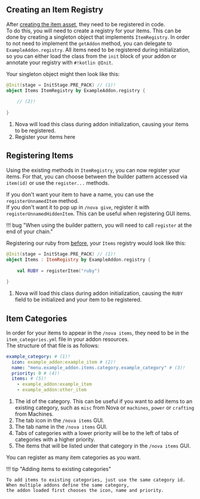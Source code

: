 ## Creating an Item Registry
After [creating the item asset](../asset-packs/creating-items.md), they need to be registered in code.  
To do this, you will need to create a registry for your items. This can be done by creating a singleton object that implements
`ItemRegistry`. In order to not need to implement the `getAddon` method, you can delegate to `ExampleAddon.registry`.
All items need to be registered during initialization, so you can either load the class from the `init` block of your
addon or annotate your registry with `#!kotlin @Init`.

Your singleton object might then look like this:  
```kotlin
@Init(stage = InitStage.PRE_PACK) // (1)! 
object Items ItemRegistry by ExampleAddon.registry {
    
    // (2)!
    
}
```

1. Nova will load this class during addon initialization, causing your items to be registered.
2. Register your items here

## Registering Items
Using the existing methods in `ItemRegistry`, you can now register your items.
For that, you can choose between the builder pattern accessed via `item(id)` or use the `register...` methods.

If you don't want your item to have a name, you can use the `registerUnnamedItem` method.  
If you don't want it to pop up in `/nova give`, register it with `registerUnnamedHiddenItem`. This can be useful when registering GUI items.

!!! bug "When using the builder pattern, you will need to call `register` at the end of your chain."

Registering our ruby from [before](../asset-packs/creating-items.md), your `Items` registry would look like this:  
```kotlin
@Init(stage = InitStage.PRE_PACK) // (1)!
object Items : ItemRegistry by ExampleAddon.registry {
    
    val RUBY = registerItem("ruby")
    
}
```

1. Nova will load this class during addon initialization, causing the `RUBY` field to be initialized and your item to be registered.

## Item Categories

In order for your items to appear in the `/nova items`, they need to be in the `item_categories.yml` file in your addon resources.  
The structure of that file is as follows:

```yaml
example_category: # (1)!
  icon: example_addon:example_item # (2)!
  name: "menu.example_addon.items.category.example_category" # (3)!
  priority: 0 # (4)!
  items: # (5)!
    - example_addon:example_item
    - example_addon:other_item
```

1. The id of the category. This can be useful if you want to add items to an existing category, such as `misc` from Nova
   or `machines`, `power` or `crafting` from Machines.
2. The tab icon in the `/nova items` GUI.
3. The tab name in the `/nova items` GUI.
4. Tabs of categories with a lower priority will be to the left of tabs of categories with a higher priority.
5. The items that will be listed under that category in the `/nova items` GUI.

You can register as many item categories as you want.

!!! tip "Adding items to existing categories"

    To add items to existing categories, just use the same category id. When multiple addons define the same category,
    the addon loaded first chooses the icon, name and priority.
